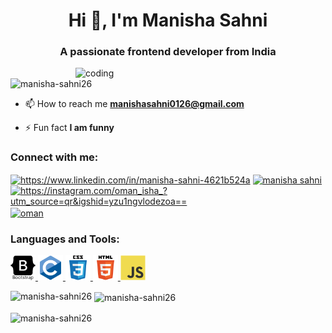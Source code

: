 <h1 align="center">Hi 👋, I'm Manisha Sahni</h1>
<h3 align="center">A passionate frontend developer from India</h3>
<img align="right" alt="coding" width="400"
    src="https://raw.githubusercontent.com/TheDudeThatCode/TheDudeThatCode/master/Assets/Designer.gif">

<p align="left"> <img
        src="https://komarev.com/ghpvc/?username=manisha-sahni26&label=Profile%20views&color=0e75b6&style=flat"
        alt="manisha-sahni26" /> </p>

- 📫 How to reach me **manishasahni0126@gmail.com**

- ⚡ Fun fact **I am funny**

<h3 align="left">Connect with me:</h3>
<p align="left">
    <a href="https://linkedin.com/in/https://www.linkedin.com/in/manisha-sahni-4621b524a" target="blank"><img
            align="center"
            src="https://raw.githubusercontent.com/rahuldkjain/github-profile-readme-generator/master/src/images/icons/Social/linked-in-alt.svg"
            alt="https://www.linkedin.com/in/manisha-sahni-4621b524a" height="30" width="40" /></a>
    <a href="https://fb.com/manisha sahni" target="blank"><img align="center"
            src="https://raw.githubusercontent.com/rahuldkjain/github-profile-readme-generator/master/src/images/icons/Social/facebook.svg"
            alt="manisha sahni" height="30" width="40" /></a>
    <a href="https://instagram.com/https://instagram.com/oman_isha_?utm_source=qr&igshid=yzu1ngvlodezoa=="
        target="blank"><img align="center"
            src="https://raw.githubusercontent.com/rahuldkjain/github-profile-readme-generator/master/src/images/icons/Social/instagram.svg"
            alt="https://instagram.com/oman_isha_?utm_source=qr&igshid=yzu1ngvlodezoa==" height="30" width="40" /></a>
    <a href="https://www.youtube.com/c/oman" target="blank"><img align="center"
            src="https://raw.githubusercontent.com/rahuldkjain/github-profile-readme-generator/master/src/images/icons/Social/youtube.svg"
            alt="oman" height="30" width="40" /></a>
</p>

<h3 align="left">Languages and Tools:</h3>

<p align="left"> <a href="https://getbootstrap.com" target="_blank" rel="noreferrer"> <img
            src="https://raw.githubusercontent.com/devicons/devicon/master/icons/bootstrap/bootstrap-plain-wordmark.svg"
            alt="bootstrap" width="40" height="40" /> </a> <a href="https://www.cprogramming.com/" target="_blank"
        rel="noreferrer"> <img src="https://raw.githubusercontent.com/devicons/devicon/master/icons/c/c-original.svg"
            alt="c" width="40" height="40" /> </a> <a href="https://www.w3schools.com/css/" target="_blank"
        rel="noreferrer"> <img
            src="https://raw.githubusercontent.com/devicons/devicon/master/icons/css3/css3-original-wordmark.svg"
            alt="css3" width="40" height="40" /> </a> <a href="https://www.w3.org/html/" target="_blank"
        rel="noreferrer"> <img
            src="https://raw.githubusercontent.com/devicons/devicon/master/icons/html5/html5-original-wordmark.svg"
            alt="html5" width="40" height="40" /> </a> <a href="https://developer.mozilla.org/en-US/docs/Web/JavaScript"
        target="_blank" rel="noreferrer"> <img
            src="https://raw.githubusercontent.com/devicons/devicon/master/icons/javascript/javascript-original.svg"
            alt="javascript" width="40" height="40" /> </a> <a href="https://reactjs.org/" target="_blank"
        rel="noreferrer">  </a> </p>

<p><img align="left"
        src="https://github-readme-stats.vercel.app/api/top-langs?username=manisha-sahni26&show_icons=true&locale=en&layout=compact"
        alt="manisha-sahni26" /></p>

<p>&nbsp;<img align="center"
        src="https://github-readme-stats.vercel.app/api?username=manisha-sahni26&show_icons=true&locale=en"
        alt="manisha-sahni26" /></p>

<p><img align="center" src="https://github-readme-streak-stats.herokuapp.com/?user=manisha-sahni26&"
        alt="manisha-sahni26" /></p>
